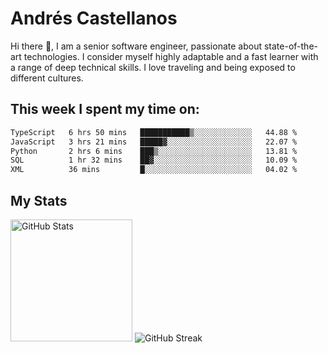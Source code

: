 # Andrés Castellanos

Hi there 👋, I am a senior software engineer, passionate about state-of-the-art technologies. I consider myself highly adaptable and a fast learner with a range of deep technical skills. I love traveling and being exposed to different cultures.

## This week I spent my time on:

<!--START_SECTION:waka-->

```txt
TypeScript   6 hrs 50 mins   ███████████▒░░░░░░░░░░░░░   44.88 %
JavaScript   3 hrs 21 mins   █████▓░░░░░░░░░░░░░░░░░░░   22.07 %
Python       2 hrs 6 mins    ███▒░░░░░░░░░░░░░░░░░░░░░   13.81 %
SQL          1 hr 32 mins    ██▓░░░░░░░░░░░░░░░░░░░░░░   10.09 %
XML          36 mins         █░░░░░░░░░░░░░░░░░░░░░░░░   04.02 %
```

<!--END_SECTION:waka-->

## My Stats

<img height="195" src="https://github-readme-stats.vercel.app/api?username=andrescv&show_icons=true&theme=onedark&hide_border=true&card_width=495" alt="GitHub Stats" />

<img src="https://streak-stats.demolab.com?user=andrescv&theme=one-dark-pro&hide_border=true" alt="GitHub Streak" />
